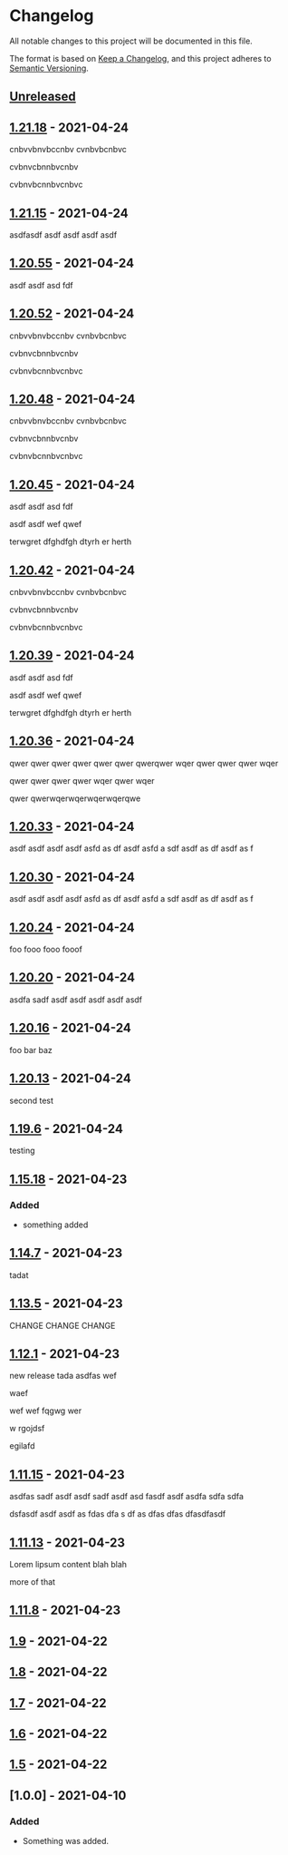 # Changelog

All notable changes to this project will be documented in this file.

The format is based on [Keep a Changelog](https://keepachangelog.com/en/1.0.0/),
and this project adheres to [Semantic Versioning](https://semver.org/spec/v2.0.0.html).

## [Unreleased]

## [1.21.18] - 2021-04-24

cnbvvbnvbccnbv
cvnbvbcnbvc

cvbnvcbnnbvcnbv

cvbnvbcnnbvcnbvc

## [1.21.15] - 2021-04-24

asdfasdf asdf asdf asdf asdf

## [1.20.55] - 2021-04-24

 asdf 
 asdf 
 asd fdf

## [1.20.52] - 2021-04-24

cnbvvbnvbccnbv
cvnbvbcnbvc

cvbnvcbnnbvcnbv

cvbnvbcnnbvcnbvc

## [1.20.48] - 2021-04-24

cnbvvbnvbccnbv
cvnbvbcnbvc

cvbnvcbnnbvcnbv

cvbnvbcnnbvcnbvc

## [1.20.45] - 2021-04-24

 asdf 
 asdf 
 asd fdf

 asdf asdf 
 wef qwef

  terwgret
   dfghdfgh
   dtyrh
   er
   herth

## [1.20.42] - 2021-04-24

cnbvvbnvbccnbv
cvnbvbcnbvc

cvbnvcbnnbvcnbv

cvbnvbcnnbvcnbvc

## [1.20.39] - 2021-04-24

 asdf 
 asdf 
 asd fdf

 asdf asdf 
 wef qwef

  terwgret
   dfghdfgh
   dtyrh
   er
   herth

## [1.20.36] - 2021-04-24

qwer qwer qwer qwer qwer qwer 
qwerqwer wqer qwer qwer qwer wqer

qwer qwer qwer qwer wqer qwer wqer 

qwer qwerwqerwqerwqerwqerqwe

## [1.20.33] - 2021-04-24

 asdf 
 asdf asdf 
 asdf 
 asfd as
 df 
 asdf 
 asfd a
 sdf 
 asdf as
 df 
 asdf as
 f 

## [1.20.30] - 2021-04-24

 asdf 
 asdf asdf 
 asdf 
 asfd as
 df 
 asdf 
 asfd a
 sdf 
 asdf as
 df 
 asdf as
 f 

## [1.20.24] - 2021-04-24

foo fooo fooo fooof

## [1.20.20] - 2021-04-24

asdfa sadf 
asdf asdf asdf asdf asdf

## [1.20.16] - 2021-04-24

foo bar baz

## [1.20.13] - 2021-04-24

second test

## [1.19.6] - 2021-04-24

testing

## [1.15.18] - 2021-04-23

### Added

-   something added

## [1.14.7] - 2021-04-23

tadat

## [1.13.5] - 2021-04-23

CHANGE CHANGE CHANGE

## [1.12.1] - 2021-04-23

new release tada  asdfas
wef

waef

wef wef
 fqgwg wer

 w
 rgojdsf

 egilafd

## [1.11.15] - 2021-04-23

asdfas
sadf asdf asdf 
sadf asdf 
asd fasdf asdf asdfa sdfa sdfa

dsfasdf asdf asdf
 as
 fdas 
 dfa
 s df
 as dfas
 dfas
 dfasdfasdf

## [1.11.13] - 2021-04-23

Lorem lipsum content blah blah

more of that

## [1.11.8] - 2021-04-23

## [1.9] - 2021-04-22

## [1.8] - 2021-04-22

## [1.7] - 2021-04-22

## [1.6] - 2021-04-22

## [1.5] - 2021-04-22

## [1.0.0] - 2021-04-10

### Added

-   Something was added.

[Unreleased]: https://github.com/bUnit-dev/workflows/compare/v1.21.18...HEAD

[1.21.18]: https://github.com/bUnit-dev/workflows/compare/v1.21.15...v1.21.18

[1.21.15]: https://github.com/bUnit-dev/workflows/compare/v1.20.55...v1.21.15

[1.20.55]: https://github.com/bUnit-dev/workflows/compare/v1.20.52...v1.20.55

[1.20.52]: https://github.com/bUnit-dev/workflows/compare/v1.20.48...v1.20.52

[1.20.48]: https://github.com/bUnit-dev/workflows/compare/v1.20.45...v1.20.48

[1.20.45]: https://github.com/bUnit-dev/workflows/compare/v1.20.42...v1.20.45

[1.20.42]: https://github.com/bUnit-dev/workflows/compare/v1.20.39...v1.20.42

[1.20.39]: https://github.com/bUnit-dev/workflows/compare/v1.20.36...v1.20.39

[1.20.36]: https://github.com/bUnit-dev/workflows/compare/v1.20.33...v1.20.36

[1.20.33]: https://github.com/bUnit-dev/workflows/compare/v1.20.30...v1.20.33

[1.20.30]: https://github.com/bUnit-dev/workflows/compare/v1.20.24...v1.20.30

[1.20.24]: https://github.com/bUnit-dev/workflows/compare/v1.20.20...v1.20.24

[1.20.20]: https://github.com/bUnit-dev/workflows/compare/v1.20.16...v1.20.20

[1.20.16]: https://github.com/bUnit-dev/workflows/compare/v1.20.13...v1.20.16

[1.20.13]: https://github.com/bUnit-dev/workflows/compare/v1.19.6...v1.20.13

[1.19.6]: https://github.com/bUnit-dev/workflows/compare/v1.15.18...v1.19.6

[1.15.18]: https://github.com/bUnit-dev/workflows/compare/v1.14.7...v1.15.18

[1.14.7]: https://github.com/bUnit-dev/workflows/compare/v1.13.5...v1.14.7

[1.13.5]: https://github.com/bUnit-dev/workflows/compare/v1.12.1...v1.13.5

[1.12.1]: https://github.com/bUnit-dev/workflows/compare/v1.11.15...v1.12.1

[1.11.15]: https://github.com/bUnit-dev/workflows/compare/v1.11.13...v1.11.15

[1.11.13]: https://github.com/bUnit-dev/workflows/compare/v1.11.8...v1.11.13

[1.11.8]: https://github.com/bUnit-dev/workflows/compare/1.9...1.11.8

[1.9]: https://github.com/bUnit-dev/workflows/compare/1.8...1.9

[1.8]: https://github.com/bUnit-dev/workflows/compare/1.7...1.8

[1.7]: https://github.com/bUnit-dev/workflows/compare/1.6...1.7

[1.6]: https://github.com/bUnit-dev/workflows/compare/1.5...1.6

[1.5]: https://github.com/bUnit-dev/workflows/compare/1.0.0...1.5
